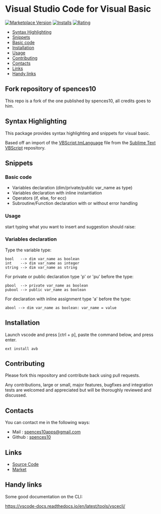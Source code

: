 # Visual Studio Code for Visual Basic

[![Marketplace Version](https://vsmarketplacebadge.apphb.com/version/aferri.avb.svg)](https://marketplace.visualstudio.com/items?itemName=aferri.avb)
[![Installs](https://vsmarketplacebadge.apphb.com/installs/aferri.avb.svg)](https://marketplace.visualstudio.com/items?itemName=aferri.avb)
[![Rating](https://vsmarketplacebadge.apphb.com/rating/aferri.avb.svg)](https://marketplace.visualstudio.com/items?itemName=aferri.avb)

<!-- TOC depthFrom:2 -->

- [Syntax Highlighting](#syntax-highlighting)
- [Snippets](#snippets)
- [Basic code](#basic-code)
- [Installation](#installation)
- [Usage](#usage)
- [Contributing](#contributing)
- [Contacts](#contacts)
- [Links](#links)
- [Handy links](#handy-links)

<!-- /TOC -->

## Fork repository of spences10

This repo is a fork of the one published by spences10, all credits goes to him.

## Syntax Highlighting

This package provides syntax highlighting and snippets for visual basic.

Based off an import of the
[VBScript.tmLanguage](https://github.com/SublimeText/VBScript/blob/master/VBScript.tmLanguage)
file from the
[Sublime Text VBScript](https://github.com/SublimeText/VBScript)
repository.

## Snippets

### Basic code

- Variables declaration (dim/private/public var_name as type)
- Variables declaration with inline instantiation
- Operators (if, else, for ecc)
- Subroutine/Function declaration with or without error handling

### Usage

start typing what you want to insert and suggestion should raise:

### Variables declaration

Type the variable type:

```
bool   --> dim var_name as boolean
int    --> dim var_name as integer
string --> dim var_name as string
```

For private or public declaration type 'p' or 'pu' before the type:

```
pbool  --> private var_name as boolean
pubool --> public var_name as boolean
```

For declaration with inline assignment type 'a' before the type:

```
abool --> dim var_name as boolean: var_name = value
```

## Installation

Launch vscode and press [ctrl + p], paste the command below, and press enter.

```
ext install avb
```

## Contributing

Please fork this repository and contribute back using pull requests.

Any contributions, large or small, major features, bugfixes and
integration tests are welcomed and appreciated but will be thoroughly
reviewed and discussed.

## Contacts

You can contact me in the following ways:

- Mail : [spences10apps@gmail.com](mailto:spences10apps@gmail.com)
- Github : [spences10](https://github.com/spences10)

## Links

- [Source Code](https://github.com/spences10/vscode-vba)
- [Market](https://marketplace.visualstudio.com/items?itemName=spences10.VBA)

## Handy links

Some good documentation on the CLI:

https://vscode-docs.readthedocs.io/en/latest/tools/vscecli/
